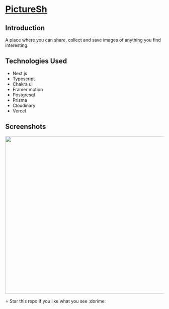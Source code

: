 # [PictureSh](https://picturesh.vercel.app/)

## Introduction

A place where you can share, collect and save images of anything you find interesting.

## Technologies Used

- Next js
- Typescript
- Chakra ui
- Framer motion
- Postgresql
- Prisma
- Cloudinary
- Vercel

## Screenshots

<img src = "https://raw.githubusercontent.com/VarunLanjhara/PictureSh/main/screenshots/stuff.png" alt = "" width = "1100px" height = "500px"/>

⭐ Star this repo if you like what you see :dorime:
